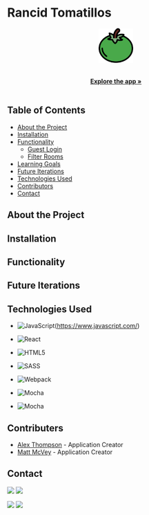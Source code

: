 <h1 align="left">Rancid Tomatillos</h1>

<p align="center">
  <a href="https://github.com/alexthompson207/rancid-tomatillos">
    <img src="./src/images/tomato.svg" alt="Image of a Green Tomato" width="80" height="80">
  </a>
    <p align="center">
    <br />
    <a href="https://alexthompson207.github.io/overlook/"><strong>Explore the app »</strong></a>
    <br />
    <br />
    </p>
  </p>

## Table of Contents

* [About the Project](#about-the-project)
* [Installation](#installation)
* [Functionality](#functionality)
  * [Guest Login](#guest-login-and-book-room)
  * [Filter Rooms](#filter-rooms)
* [Learning Goals](#learning-goals)
* [Future Iterations](#future-iterations)
* [Technologies Used](#technologies-used)
* [Contributors](#contributors)
* [Contact](#contact)


## About the Project


## Installation


## Functionality


## Future Iterations


## Technologies Used


- ![JavaScript](https://img.shields.io/badge/javascript%20-%23323330.svg?&style=for-the-badge&logo=javascript&logoColor=%23F7DF1E)(https://www.javascript.com/)

- ![React](https://img.shields.io/badge/react%20-%2320232a.svg?&style=for-the-badge&logo=react&logoColor=%2361DAFB)

- ![HTML5](https://img.shields.io/badge/html5%20-%23E34F26.svg?&style=for-the-badge&logo=html5&logoColor=white)

- ![SASS](https://img.shields.io/badge/SASS%20-hotpink.svg?&style=for-the-badge&logo=SASS&logoColor=white)

- ![Webpack](https://img.shields.io/badge/webpack%20-%238DD6F9.svg?&style=for-the-badge&logo=webpack&logoColor=black)

- ![Mocha](https://img.shields.io/badge/-mocha-%238D6748?&style=for-the-badge&logo=mocha&logoColor=white)

- ![Mocha](https://img.shields.io/badge/node.js%20-%2343853D.svg?&style=for-the-badge&logo=node.js&logoColor=white)

## Contributers
* [Alex Thompson](https://github.com/alexthompson207) - Application Creator
* [Matt McVey](https://github.com/mattmcvey) - Application Creator


## Contact

[<img src="https://img.shields.io/badge/LinkedIn-alex--thompson-informational?style=for-the-badge&labelColor=black&logo=linkedin&logoColor=0077b5&&color=0077b5"/>][linkedin]
[<img src="https://img.shields.io/badge/Github-AlexThompson207-informational?style=for-the-badge&labelColor=black&logo=github&color=8B0BD5"/>][github]

[<img src="https://img.shields.io/badge/LinkedIn-matt--mcvey-informational?style=for-the-badge&labelColor=black&logo=linkedin&logoColor=0077b5&&color=0077b5"/>][linkedin2]
[<img src="https://img.shields.io/badge/Github-mattmcvey-informational?style=for-the-badge&labelColor=black&logo=github&color=8B0BD5"/>][github2]



<!-- Personal Definitions  -->

[linkedin]: https://www.linkedin.com/in/alex-thompson-he-him/
[github]: https://github.com/alexthompson207
[linkedin2]: https://www.linkedin.com/in/matt-mcvey-810a7256/
[github2]: https://github.com/mattmcvey
